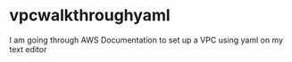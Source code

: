 # vpcwalkthroughyaml
I am going through AWS Documentation to set up a VPC using yaml on my text editor  
